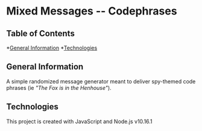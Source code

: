 # Mixed Messages -- Codephrases

## Table of Contents

*[General Information](#general-information)
*[Technologies](#technologies)

## General Information

A simple randomized message generator meant to deliver spy-themed code phrases (ie *"The Fox is in the Henhouse"*).

## Technologies

This project is created with JavaScript and Node.js v10.16.1
